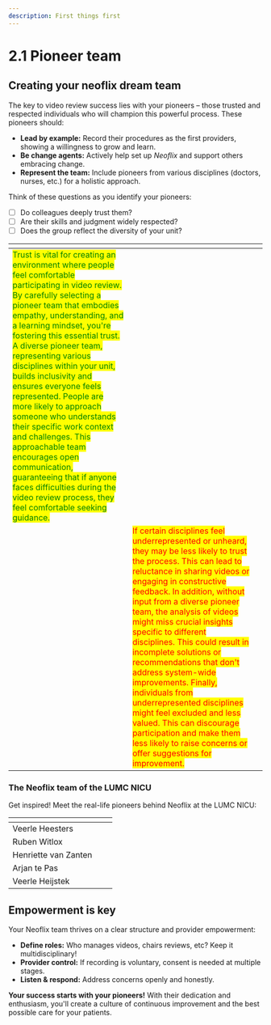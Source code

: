 ```yaml
---
description: First things first
---
```


# 2.1 Pioneer team

## Creatin**g your neoflix d**ream team

The key to video review success lies with your pioneers – those trusted and respected individuals who will champion this powerful process. These pioneers should:

* **Lead by example:** Record their procedures as the first providers, showing a willingness to grow and learn.
* **Be change agents:** Actively help set up _Neoflix_ and support others embracing change.
* **Represent the team:** Include pioneers from various disciplines (doctors, nurses, etc.) for a holistic approach.

Think of these questions as you identify your pioneers:

* [ ] Do colleagues deeply trust them?
* [ ] Are their skills and judgment widely respected?
* [ ] Does the group reflect the diversity of your unit?

<table data-card-size="large" data-view="cards"><thead><tr><th></th><th></th><th></th></tr></thead><tbody><tr><td><mark style="color:green;">Trust is vital for creating an environment where people feel comfortable participating in video review. By carefully selecting a pioneer team that embodies empathy, understanding, and a learning mindset, you're fostering this essential trust. A diverse pioneer team, representing various disciplines within your unit, builds inclusivity and ensures everyone feels represented. People are more likely to approach someone who understands their specific work context and challenges. This approachable team encourages open communication, guaranteeing that if anyone faces difficulties during the video review process, they feel comfortable seeking guidance.</mark></td><td></td><td></td></tr><tr><td></td><td><mark style="color:red;">If certain disciplines feel underrepresented or unheard, they may be less likely to trust the process. This can lead to reluctance in sharing videos or engaging in constructive feedback. In addition, without input from a diverse pioneer team, the analysis of videos might miss crucial insights specific to different disciplines. This could result in incomplete solutions or recommendations that don't address system-wide improvements. Finally, individuals from underrepresented disciplines might feel excluded and less valued. This can discourage participation and make them less likely to raise concerns or offer suggestions for improvement.</mark></td><td></td></tr></tbody></table>

### **The Neoflix team of the LUMC NICU**

Get inspired! Meet the real-life pioneers behind Neoflix at the LUMC NICU:

<table data-view="cards"><thead><tr><th></th><th></th><th></th></tr></thead><tbody><tr><td>Veerle Heesters</td><td></td><td></td></tr><tr><td>Ruben Witlox</td><td></td><td></td></tr><tr><td>Henriette van Zanten</td><td></td><td></td></tr><tr><td>Arjan te Pas</td><td></td><td></td></tr><tr><td>Veerle Heijstek</td><td></td><td></td></tr></tbody></table>

## **Empowerment is key**

Your Neoflix team thrives on a clear structure and provider empowerment:

* **Define roles:** Who manages videos, chairs reviews, etc? Keep it multidisciplinary!
* **Provider control:** If recording is voluntary, consent is needed at multiple stages.
* **Listen & respond:** Address concerns openly and honestly.

**Your success starts with your pioneers!** With their dedication and enthusiasm, you'll create a culture of continuous improvement and the best possible care for your patients.
